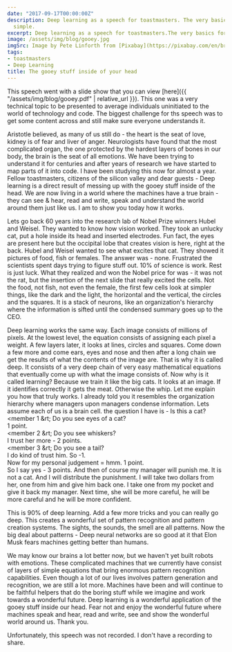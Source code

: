 ```yaml
---
date: "2017-09-17T00:00:00Z"
description: Deep learning as a speech for toastmasters. The very basics for the very
  simple.
excerpt: Deep learning as a speech for toastmasters.The very basics for the very simple.
image: /assets/img/blog/gooey.jpg
imgSrc: Image by Pete Linforth from [Pixabay](https://pixabay.com/en/brain-circuit-intelligence-1845944/)
tags:
- toastmasters
- Deep Learning
title: The gooey stuff inside of your head
---
```


This speech went with a slide show that you can view [here]({{ "/assets/img/blog/gooey.pdf" | relative_url }}). This one was a very technical topic to be presented to average individuals uninitiated to the world of technology and code. The biggest challenge for ths speech was to get some content across and still make sure everyone understands it.

Aristotle believed, as many of us still do - the heart is the seat of love, kidney is of fear and liver of anger. Neurologists have found that the most complicated organ, the one protected by the hardest layers of bones in our body, the brain is the seat of all emotions. We have been trying to understand it for centuries and after years of research we have started to map parts of it into code. I have been studying this now for almost a year. Fellow toastmasters, citizens of the silicon valley and dear guests - Deep learning is a direct result of messing up with the gooey stuff inside of the head. We are now living in a world where the machines have a true brain - they can see & hear, read and write, speak and understand the world around them just like us. I am to show you today how it works.

Lets go back 60 years into the research lab of Nobel Prize winners Hubel and Weisel. They wanted to know how vision worked. They took an unlucky cat, put a hole inside its head and inserted electrodes. Fun fact, the eyes are present here but the occipital lobe that creates vision is here, right at the back. Hubel and Weisel wanted to see what excites that cat. They showed it pictures of food, fish or females. The answer was - none. Frustrated the scientists spent days trying to figure stuff out. 10% of science is work. Rest is just luck. What they realized and won the Nobel price for was - it was not the rat, but the insertion of the next slide that really excited the cells. Not the food, not fish, not even the female, the first few cells look at simpler things, like the dark and the light, the horizontal and the vertical, the circles and the squares. It is a stack of neurons, like an organization's hierarchy where the information is sifted until the condensed summary goes up to the CEO.

Deep learning works the same way. Each image consists of millions of pixels. At the lowest level, the equation consists of assigning each pixel a weight. A few layers later, it looks at lines, circles and squares. Come down a few more and come ears, eyes and nose and then after a long chain we get the results of what the contents of the image are. That is why it is called deep. It consists of a very deep chain of very easy mathematical equations that eventually come up with what the image consists of.
Now why is it called learning? Because we train it like the big cats. It looks at an image. If it identifies correctly it gets the meat. Otherwise the whip. Let me explain you how that truly works. I already told you it resembles the organization hierarchy where managers upon managers condense information. Lets assume each of us is a brain cell. the question I have is - Is this a cat?<br>
&lt;member 1 &rt; Do you see eyes of a cat?<br>
1 point.<br>
&lt;member 2 &rt; Do you see whiskers?<br>
I trust her more - 2 points.<br>
&lt;member 3 &rt; Do you see a tail?<br>
I do kind of trust him. So -1.<br>
Now for my personal judgement = hmm. 1 point.<br>
So I say yes - 3 points. And then of course my manager will punish me. It is not a cat. And I will distribute the punishment. I will take two dollars from her, one from him and give him back one. I take one from my pocket and give it back my manager. Next time, she will be more careful, he will be more careful and he will be more confident.

This is 90% of deep learning. Add a few more tricks and you can really go deep. This creates a wonderful set of pattern recognition and pattern creation systems. The sights, the sounds, the smell are all patterns. Now the big deal about patterns - Deep neural networks are so good at it that Elon Musk fears machines getting better than humans.

We may know our brains a lot better now, but we haven't yet built robots with emotions. These complicated machines that we currently have consist of layers of simple equations that bring enormous pattern recognition capabilities. Even though a lot of our lives involves pattern generation and recognition, we are still a lot more. Machines have been and will continue to be faithful helpers that do the boring stuff while we imagine and work towards a wonderful future. Deep learning is a wonderful application of the gooey stuff inside our head. Fear not and enjoy the wonderful future where machines speak and hear, read and write, see and show the wonderful world around us. Thank you.

Unfortunately, this speech was not recorded. I don't have a recording to share.
